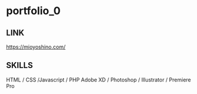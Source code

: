 # portfolio_0

## LINK
https://mioyoshino.com/

## SKILLS
HTML / CSS /Javascript / PHP
Adobe XD / Photoshop / Illustrator / Premiere Pro